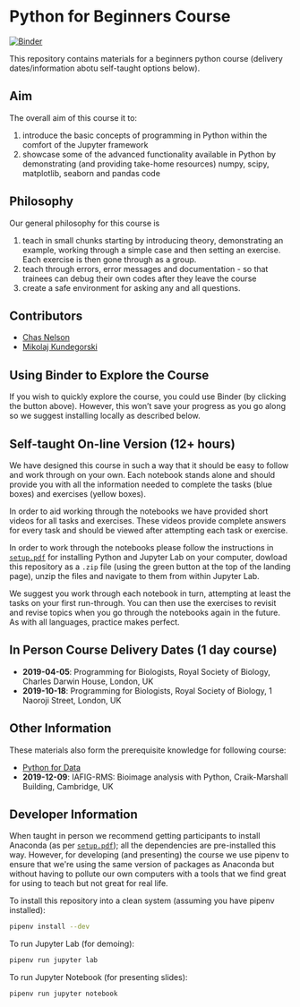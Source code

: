 # Python for Beginners Course

[![Binder](https://mybinder.org/badge_logo.svg)](https://mybinder.org/v2/gh/ChasNelson1990/python-zero-to-hero-beginners-course/main)

This repository contains materials for a beginners python course (delivery dates/information abotu self-taught options below).

## Aim

The overall aim of this course it to:

1. introduce the basic concepts of programming in Python within the comfort of the Jupyter framework
2. showcase some of the advanced functionality available in Python by demonstrating (and providing take-home resources) numpy, scipy, matplotlib, seaborn and pandas code

## Philosophy

Our general philosophy for this course is

1. teach in small chunks starting by introducing theory, demonstrating an example, working through a simple case and then setting an exercise. Each exercise is then gone through as a group.
2. teach through errors, error messages and documentation - so that trainees can debug their own codes after they leave the course
3. create a safe environment for asking any and all questions.

## Contributors

- [Chas Nelson](https://github.com/ChasNelson1990)
- [Mikolaj Kundegorski](https://github.com/mixmixmix)

## Using Binder to Explore the Course

If you wish to quickly explore the course, you could use Binder (by clicking the button above). However, this won’t save your progress as you go along so we suggest installing locally as described below.

## Self-taught On-line Version (12+ hours)

We have designed this course in such a way that it should be easy to follow and work through on your own. Each notebook stands alone and should provide you with all the information needed to complete the tasks (blue boxes) and exercises (yellow boxes).

In order to aid working through the notebooks we have provided short videos for all tasks and exercises. These videos provide complete answers for every task and should be viewed after attempting each task or exercise.

In order to work through the notebooks please follow the instructions in [`setup.pdf`](https://github.com/ChasNelson1990/python-zero-to-hero-beginners-course/blob/main/setup/setup.pdf) for installing Python and Jupyter Lab on your computer, dowload this repository as a `.zip` file (using the green button at the top of the landing page), unzip the files and navigate to them from within Jupyter Lab.

We suggest you work through each notebook in turn, attempting at least the tasks on your first run-through. You can then use the exercises to revisit and revise topics when you go through the notebooks again in the future. As with all languages, practice makes perfect.

## In Person Course Delivery Dates (1 day course)

- **2019-04-05**: Programming for Biologists, Royal Society of Biology, Charles Darwin House, London, UK
- **2019-10-18**: Programming for Biologists, Royal Society of Biology, 1 Naoroji Street, London, UK

## Other Information

These materials also form the prerequisite knowledge for following course:

- [Python for Data](https://github.com/ChasNelson1990/python-for-data-course)
- **2019-12-09**: IAFIG-RMS: Bioimage analysis with Python, Craik-Marshall Building, Cambridge, UK

## Developer Information

When taught in person we recommend getting participants to install Anaconda (as per [`setup.pdf`](https://github.com/ChasNelson1990/python-zero-to-hero-beginners-course/blob/main/setup/setup.pdf)); all the dependencies are pre-installed this way.
However, for developing (and presenting) the course we use pipenv to ensure that we're using the same version of packages as Anaconda but without having to pollute our own computers with a tools that we find great for using to teach but not great for real life.

To install this repository into a clean system (assuming you have pipenv installed):

```bash
pipenv install --dev
```

To run Jupyter Lab (for demoing):

```bash
pipenv run jupyter lab
```

To run Jupyter Notebook (for presenting slides):

```bash
pipenv run jupyter notebook
```
